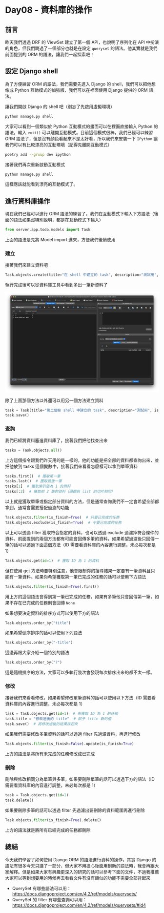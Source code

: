 # Day08 - 資料庫的操作

## 前言

昨天我們透過 DRF 的 ViewSet 建立了第一個 API，也說明了序列化在 API 中扮演的角色，但我們跳過了一個部分也就是在設定 `queryset` 的語法。他其實就是我們前面提到的 ORM 的語法，讓我們一起探索吧！

## 設定 Django shell

為了方便練習 ORM 的語法，我們需要先進入 Django 的 shell，我們可以把他想像成 Python 互動模式的加強版，我們可以在裡面使用 Django 提供的 ORM 語法。

讓我們開啟 Django 的 shell 吧（別忘了先啟用虛擬環境）

```bash
python manage.py shell
```

大家可以看到一個類似於 Python 互動模式的畫面可以在裡面直接輸入 Python 的語法，輸入 `exit()` 可以離開互動模式。目前這個模式很棒，我們已經可以練習 ORM 語法了，但是沒有顏色看起來不是太好看，所以我們來安裝一下 `IPython` 讓我們可以有比較漂亮的互動環境（記得先離開互動模式）

```bash
poetry add --group dev ipython
```

接著我們再次重新啟動互動模式

```bash
python manage.py shell
```

這樣應該就能看到漂亮的互動模式了。

## 進行資料庫操作

現在我們已經可以進行 ORM 語法的練習了，我們在互動模式下輸入下方語法（後面的語法如果沒特別說明，都是在互動模式下輸入）

```python
from server.app.todo.models import Task
```

上面的語法是先將 Model import 進來，方便我們後續使用

### 建立

接著我們來建立資料吧

```python
Task.objects.create(title="在 shell 中建立的 task", description="測試用", is_finish=False)
```

執行完成後可以從資料庫工具中看到多出一筆新資料了

![DB data](./images/D08_db_data.png)

除了上面那個方法以外還可以用另一個方法建立資料

```python
task = Task(title="第二個在 shell 中建立的 task", description="測試用", is_finish=True)
task.save()
```

### 查詢

我們已經將資料塞進資料庫了，接著我們把他找查出來

```python
tasks = Task.objects.all()
```

上方這個指令跟我們昨天用的是一樣的，他的功能是把全部的資料都查詢出來，並把他放到 tasks 這個變數中，接著我們來看看怎麼樣可以拿到單筆資料

```python
tasks.first()  # 獲取第一筆
tasks.last()  # 獲取最後一筆
tasks[1]  # 獲取索引值為 1 的資料
tasks[:2]  # 獲取前 2 筆的資料（邏輯與 list 的切片相同）
```

以上就是獲取單筆或指定部分資料的方法，但是通常查詢我們不一定會希望全部都拿到，通常會需要搭配過濾的功能

```python
Task.objects.filter(is_finish=True)  # 只要已完成的任務
Task.objects.exclude(is_finish=True)  # 不要已完成的任務
```

以上可以透過 filter 獲取符合指定的資料，也可以透過 exclude 過濾掉符合條件的資料，前面提到的兩個方法都有可能會回傳多筆的資料，如果希望過濾後只回傳一筆的話可以透過下面這個方法（ID 需要看資料庫的內容進行調整，未必每次都是 1）

```python
Task.objects.get(id=1)  # 獲取 ID 為 1 的資料
```

但在使用 get 方法時要特別注意，他會限制你的搜尋結果一定要有一筆資料且只能有一筆資料。如果你希望獲取第一筆已完成的任務的話可以使用下方語法

```python
Task.objects.filter(is_finish=True).first()
```

用上方的這個語法會得到第一筆已完成的任務，如果有多筆他只會回傳第一筆，如果不存在已完成的任務則會回傳 `None`

如果想要決定資料的排序方式可以使用下方的語法

```python
Task.objects.order_by("title")
```

如果希望倒序排序的話可以使用下列語法

```python
Task.objects.order_by("-title")
```

這邊再跟大家介紹一個特別的語法

```python
Task.objects.order_by("?")
```

這是隨機排序的方法，大家可以多執行幾次會發現每次排序出來的都不太一樣。

### 修改

接著我們來看看修改，如果希望修改單筆資料的話可以使用以下方法（ID 需要看資料庫的內容進行調整，未必每次都是 1）

```python
task = Task.objects.get(id=1)  # 先獲取 ID 為 1 的任務
task.title = "修改過後的 title"  # 賦予 title 新的值
task.save()  # 將修改過後的結果存起來
```

如果我們需要修改多筆資料的話可以透過 filter 先過濾資料，再進行修改

```python
Task.objects.filter(is_finish=False).update(is_finish=True)
```

上方的語法是將所有未完成的任務修改成已完成

### 刪除

刪除與修改相同分為單筆與多筆，如果要刪除單筆的話可以透過下方的語法（ID 需要看資料庫的內容進行調整，未必每次都是 1）

```python
task = Task.objects.get(id=1)
task.delete()
```

如果要刪除多筆的話可以透過 filter 先過濾出要刪除的資料範圍再進行刪除

```python
Task.objects.filter(is_finish=True).delete()
```

上方的語法就是將所有已經完成的任務都刪除

## 總結

今天我們學習了如何使用 Django ORM 的語法進行資料的操作，其實 Django 的語法有很多今天只講了一部分，但大家不用擔心後面用到新的語法時，我會再跟大家解釋。但是如果大家有興趣更深入的研究的話可以參考下面的文件，不過我推薦大家可以等到想要用的時候再去看看文件有沒有類似的功能不需要全部背起來

- QuerySet 有哪些語法可以用：<https://docs.djangoproject.com/en/4.2/ref/models/querysets/>
- QuerySet 的 filter 有哪些查詢可以用：<https://docs.djangoproject.com/en/4.2/ref/models/querysets/#id4>
